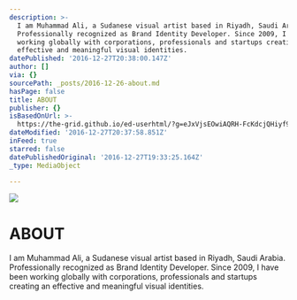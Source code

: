 ```yaml
---
description: >-
  ​I am Muhammad Ali, a Sudanese visual artist based in Riyadh, Saudi Arabia.
  Professionally recognized as Brand Identity Developer. Since 2009, I have been
  working globally with corporations, professionals and startups creating an
  effective and meaningful visual identities.
datePublished: '2016-12-27T20:38:00.147Z'
author: []
via: {}
sourcePath: _posts/2016-12-26-about.md
hasPage: false
title: ABOUT
publisher: {}
isBasedOnUrl: >-
  https://the-grid.github.io/ed-userhtml/?g=eJxVjsEOwiAQRH-FcKdcjQHiyf9Y6VJQCg27TaNfL1Fr9Dpv8mYMiNgwWBmZFzpqzVtixjb4OusZbrFeIScpfAYiKz9UhZpz3dRlZa5FihEYFKUHWpmhTbgnsXfIN8SiCsydBsj0R31dC--5O7-04vQdNhqc6Ya0sAC6Fy-oeSu1XjJwqG0efv9uaZyQabhSPxyhEXb1ykEdpDP6rXFPc5pW6A
dateModified: '2016-12-27T20:37:58.851Z'
inFeed: true
starred: false
datePublishedOriginal: '2016-12-27T19:33:25.164Z'
_type: MediaObject

---
```

![](https://the-grid-user-content.s3-us-west-2.amazonaws.com/a27743ea-cd8d-42f6-a796-5876a9ca8d35.jpg)

# ABOUT

​I am Muhammad Ali, a Sudanese visual artist based in Riyadh, Saudi Arabia. Professionally recognized as Brand Identity Developer. Since 2009, I have been working globally with corporations, professionals and startups creating an effective and meaningful visual identities.